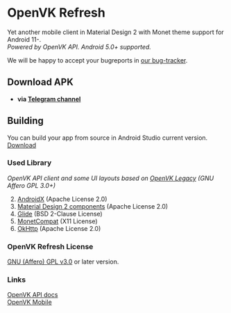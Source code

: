 # OpenVK Refresh
Yet another mobile client in Material Design 2 with Monet theme support for Android 11-.\
_Powered by OpenVK API. Android 5.0+ supported._

We will be happy to accept your bugreports in [our bug-tracker](https://github.com/orgs/openvk/projects/1).

## Download APK
* **via [Telegram channel](https://t.me/+nPLHBZqAsFlhYmIy)**

## Building
You can build your app from source in Android Studio current version. [Download](https://developer.android.com/studio)

### Used Library
_OpenVK API client and some UI layouts based on [OpenVK Legacy](https://github.com/openvk/mobile-android-legacy) (GNU Affero GPL 3.0+)_

2. [AndroidX](https://developer.android.com/jetpack/androidx) (Apache License 2.0)
3. [Material Design 2 components](https://m2.material.io) (Apache License 2.0)
4. [Glide](https://bumptech.github.io/glide/) (BSD 2-Clause License)
5. [MonetCompat](https://github.com/KieronQuinn/MonetCompat) (X11 License)
6. [OkHttp](https://square.github.io/okhttp/) (Apache License 2.0)

### OpenVK Refresh License
[GNU (Affero) GPL v3.0](https://github.com/openvk/mobile-android-refresh/blob/main/COPYING) or later version.

### Links
[OpenVK API docs](https://docs.openvk.su/openvk_engine/api/description/)\
[OpenVK Mobile](https://openvk.uk/app)
